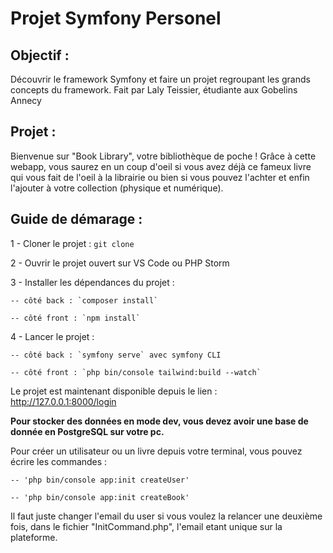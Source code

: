 # Projet Symfony Personel

## Objectif : 
Découvrir le framework Symfony et faire un projet regroupant les grands concepts du framework.
Fait par Laly Teissier, étudiante aux Gobelins Annecy

## Projet :
Bienvenue sur "Book Library", votre bibliothèque de poche !
Grâce à cette webapp, vous saurez en un coup d'oeil si vous avez déjà ce fameux livre qui vous fait de l'oeil à la librairie ou bien si vous pouvez l'achter et enfin l'ajouter à votre collection (physique et numérique).


## Guide de démarage :

1 - Cloner le projet : `git clone `

2 - Ouvrir le projet ouvert sur VS Code ou PHP Storm

3 - Installer les dépendances du projet : 
   
    -- côté back : `composer install`
    
    -- côté front : `npm install`

4 - Lancer le projet :
    
    -- côté back : `symfony serve` avec symfony CLI
    
    -- côté front : `php bin/console tailwind:build --watch`

Le projet est maintenant disponible depuis le lien : http://127.0.0.1:8000/login


**Pour stocker des données en mode dev, vous devez avoir une base de donnée en PostgreSQL sur votre pc.**

Pour créer un utilisateur ou un livre depuis votre terminal, vous pouvez écrire les commandes :

    -- 'php bin/console app:init createUser'

    -- 'php bin/console app:init createBook'

Il faut juste changer l'email du user si vous voulez la relancer une deuxième fois, dans le fichier "InitCommand.php", l'email etant unique sur la plateforme.